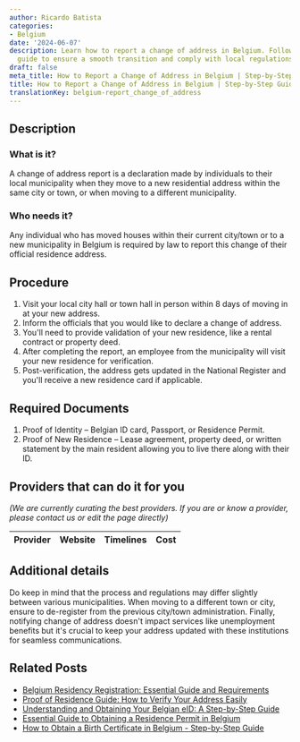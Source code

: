 ```yaml
---
author: Ricardo Batista
categories:
- Belgium
date: '2024-06-07'
description: Learn how to report a change of address in Belgium. Follow our step-by-step
  guide to ensure a smooth transition and comply with local regulations.
draft: false
meta_title: How to Report a Change of Address in Belgium | Step-by-Step Guide
title: How to Report a Change of Address in Belgium | Step-by-Step Guide
translationKey: belgium-report_change_of_address
---
```


## Description
### What is it?
A change of address report is a declaration made by individuals to their local municipality when they move to a new residential address within the same city or town, or when moving to a different municipality.

### Who needs it?
Any individual who has moved houses within their current city/town or to a new municipality in Belgium is required by law to report this change of their official residence address.

## Procedure
1. Visit your local city hall or town hall in person within 8 days of moving in at your new address.
2. Inform the officials that you would like to declare a change of address.
3. You'll need to provide validation of your new residence, like a rental contract or property deed.
4. After completing the report, an employee from the municipality will visit your new residence for verification.
5. Post-verification, the address gets updated in the National Register and you'll receive a new residence card if applicable.

## Required Documents
1. Proof of Identity – Belgian ID card, Passport, or Residence Permit.
2. Proof of New Residence – Lease agreement, property deed, or written statement by the main resident allowing you to live there along with their ID.

## Providers that can do it for you

_(We are currently curating the best providers. If you are or know a provider, please contact us or edit the page directly)_

| Provider        |     Website     |     Timelines    |       Cost      |
| :-------------: | :-------------: |  :-------------: | :-------------: |

## Additional details
Do keep in mind that the process and regulations may differ slightly between various municipalities. When moving to a different town or city, ensure to de-register from the previous city/town administration. Finally, notifying change of address doesn't impact services like unemployment benefits but it's crucial to keep your address updated with these institutions for seamless communications.


## Related Posts

- [Belgium Residency Registration: Essential Guide and Requirements](https://tramitit.com/guides/belgium/registration_in_the_population_registers/)
- [Proof of Residence Guide: How to Verify Your Address Easily](https://tramitit.com/guides/belgium/request_for_proof_of_residence/)
- [Understanding and Obtaining Your Belgian eID: A Step-by-Step Guide](https://tramitit.com/guides/belgium/request_for_identity_card/)
- [Essential Guide to Obtaining a Residence Permit in Belgium](https://tramitit.com/guides/belgium/request_for_residence_permit/)
- [How to Obtain a Birth Certificate in Belgium - Step-by-Step Guide](https://tramitit.com/guides/belgium/request_for_birth_certificate/)
